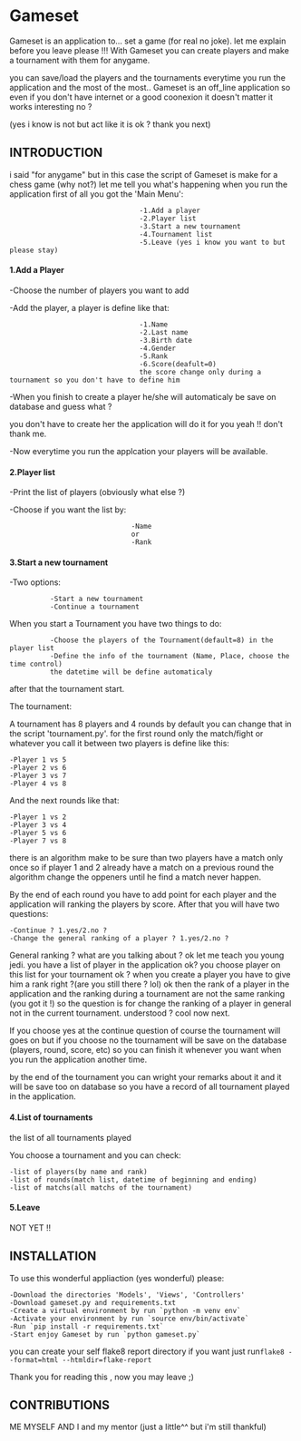 # Gameset
Gameset is an application to... set a game (for real no joke). let me explain before you leave please !!!
With Gameset you can create players and make a tournament with them for anygame.

you can save/load the players and the tournaments everytime you run the application and the most of the most..
Gameset is an off_line application so even if you don't have internet or a good coonexion it doesn't matter it works
interesting no ?

(yes i know is not but act like it is ok ? thank you next)

## INTRODUCTION

i said "for anygame" but in this case the script of Gameset is make for a chess game (why not?)
let me tell you what's happening when you run the application
first of all you got the 'Main Menu':
                                    
                                    -1.Add a player
                                    -2.Player list
                                    -3.Start a new tournament
                                    -4.Tournament list
                                    -5.Leave (yes i know you want to but please stay)
                                    
#### 1.Add a Player
-Choose the number of players you want to add

-Add the player, a player is define like that:
                
                                    -1.Name
                                    -2.Last name
                                    -3.Birth date
                                    -4.Gender
                                    -5.Rank
                                    -6.Score(deafult=0) 
                                    the score change only during a tournament so you don't have to define him
                                    
 -When you finish to create a player he/she will automaticaly be save on database and guess what ? 
 
 you don't have to create her the application will do it for you yeah !! don't thank me.
 
 -Now everytime you run the applcation your players will be available.
 
 #### 2.Player list
 -Print the list of players (obviously what else ?)
 
 -Choose if you want the list by:
    
                                  -Name
                                  or
                                  -Rank
                                  
 #### 3.Start a new tournament
 -Two options:
              
              -Start a new tournament
              -Continue a tournament
 
 When you start a Tournament you have two things to do:
 
              -Choose the players of the Tournament(default=8) in the player list
              -Define the info of the tournament (Name, Place, choose the time control)
              the datetime will be define automaticaly
              
 after that the tournament start.
 
 The tournament:
    
 A tournament has 8 players and 4 rounds by default you can change that in the script 'tournament.py'.
 for the first round only the match/fight or whatever you call it between two players is define like this:
   
    -Player 1 vs 5
    -Player 2 vs 6
    -Player 3 vs 7
    -Player 4 vs 8
    
  And the next rounds like that:
    
    -Player 1 vs 2
    -Player 3 vs 4
    -Player 5 vs 6
    -Player 7 vs 8
    
   there is an algorithm make to be sure than two players have a match only once so if player 1 and 2 already have a match on a previous round the algorithm change the oppeners until he find a match never happen.
   
 By the end of each round you have to add point for each player and the application will ranking the players by score.
 After that you will have two questions:
 
    -Continue ? 1.yes/2.no ?
    -Change the general ranking of a player ? 1.yes/2.no ?
    
 General ranking ? what are you talking about ? ok let me teach you young jedi. you have a list of player in the application ok? you choose player on this list for your tournament ok ? when you create a player you have to give him a rank right ?(are you still there ? lol) ok then the rank of a player in the application and the ranking during a tournament are not the same ranking (you got it !) so the question is for change the ranking of a player in general not in the current tournament.
 understood ? cool now next.
 
 If you choose yes at the continue question of course the tournament will goes on but if you choose no the tournament will be save on the database (players, round, score, etc) so you can finish it whenever you want when you run the application another time.
 
 by the end of the tournament you can wright your remarks about it and it will be save too on database so you have a record of all tournament played in the application.
 
#### 4.List of tournaments
the list of all tournaments played

You choose a tournament and you can check:

    -list of players(by name and rank)
    -list of rounds(match list, datetime of beginning and ending)
    -list of matchs(all matchs of the tournament)  
    
#### 5.Leave
NOT YET !!

## INSTALLATION
To use this wonderful appliaction (yes wonderful) please:

    -Download the directories 'Models', 'Views', 'Controllers' 
    -Download gameset.py and requirements.txt
    -Create a virtual environment by run `python -m venv env`
    -Activate your environment by run `source env/bin/activate`
    -Run `pip install -r requirements.txt`
    -Start enjoy Gameset by run `python gameset.py`
  
 you can create your self flake8 report directory if you want just run`flake8 --format=html --htmldir=flake-report` 
 
 Thank you for reading this , now you may leave ;)
 
 ## CONTRIBUTIONS
 ME MYSELF AND I
 and my mentor (just a little^^ but i'm still thankful)
